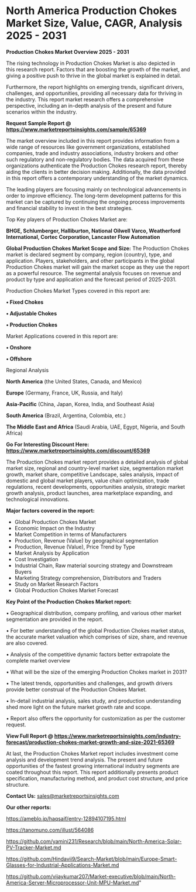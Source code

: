 # North America Production Chokes Market Size, Value, CAGR, Analysis 2025 - 2031

<Strong> Production Chokes Market Overview 2025 - 2031</strong>

The rising technology in Production Chokes Market is also depicted in this research report. Factors that are boosting the growth of the market, and giving a positive push to thrive in the global market is explained in detail.

Furthermore, the report highlights on emerging trends, significant drivers, challenges, and opportunities, providing all necessary data for thriving in the industry. This report market research offers a comprehensive perspective, including an in-depth analysis of the present and future scenarios within the industry.

<strong>Request Sample Report @ <a href=https://www.marketreportsinsights.com/sample/65369>https://www.marketreportsinsights.com/sample/65369</a></strong>

The market overview included in this report provides information from a wide range of resources like government organizations, established companies, trade and industry associations, industry brokers and other such regulatory and non-regulatory bodies. The data acquired from these organizations authenticate the Production Chokes research report, thereby aiding the clients in better decision making. Additionally, the data provided in this report offers a contemporary understanding of the market dynamics.

The leading players are focusing mainly on technological advancements in order to improve efficiency. The long-term development patterns for this market can be captured by continuing the ongoing process improvements and financial stability to invest in the best strategies.

Top Key players of Production Chokes Market are:

<strong>BHGE, Schlumberger, Halliburton, National Oilwell Varco, Weatherford International, Cortec Corporation, Lancaster Flow Automation</strong>

<strong><b>Global Production Chokes Market Scope and Size:</b></strong>
The Production Chokes market is declared segment by company, region (country), type, and application. Players, stakeholders, and other participants in the global Production Chokes market will gain the market scope as they use the report as a powerful resource. The segmental analysis focuses on revenue and product by type and application and the forecast period of 2025-2031.

Production Chokes Market Types covered in this report are:

<strong>• Fixed Chokes

• Adjustable Chokes

• Production Chokes</strong>

Market Applications covered in this report are:

<strong>• Onshore

• Offshore</strong> 

Regional Analysis

<strong>North America</strong> (the United States, Canada, and Mexico)

<strong>Europe</strong> (Germany, France, UK, Russia, and Italy)

<strong>Asia-Pacific</strong> (China, Japan, Korea, India, and Southeast Asia)

<strong>South America</strong> (Brazil, Argentina, Colombia, etc.)

<strong>The Middle East and Africa</strong> (Saudi Arabia, UAE, Egypt, Nigeria, and South Africa)

<strong>Go For Interesting Discount Here: <a href=https://www.marketreportsinsights.com/discount/65369>https://www.marketreportsinsights.com/discount/65369</a></strong>

The Production Chokes market report provides a detailed analysis of global market size, regional and country-level market size, segmentation market growth, market share, competitive Landscape, sales analysis, impact of domestic and global market players, value chain optimization, trade regulations, recent developments, opportunities analysis, strategic market growth analysis, product launches, area marketplace expanding, and technological innovations.

<strong><b>Major factors covered in the report:</b></strong>
<ul>
  <li>Global Production Chokes Market </li>
  <li>Economic Impact on the Industry</li>
  <li>Market Competition in terms of Manufacturers</li>
  <li>Production, Revenue (Value) by geographical segmentation</li>
  <li>Production, Revenue (Value), Price Trend by Type</li>
  <li>Market Analysis by Application</li>
  <li>Cost Investigation</li>
  <li>Industrial Chain, Raw material sourcing strategy and Downstream Buyers</li>
  <li>Marketing Strategy comprehension, Distributors and Traders</li>
  <li>Study on Market Research Factors</li>
  <li>Global Production Chokes Market Forecast</li>
</ul>

<strong><b>Key Point of the Production Chokes Market report:</b></strong>

• Geographical distribution, company profiling, and various other market segmentation are provided in the report.

• For better understanding of the global Production Chokes market status, the accurate market valuation which comprises of size, share, and revenue are also covered.

• Analysis of the competitive dynamic factors better extrapolate the complete market overview

• What will be the size of the emerging Production Chokes market in 2031?

• The latest trends, opportunities and challenges, and growth drivers provide better construal of the Production Chokes Market.

• In-detail industrial analysis, sales study, and production understanding shed more light on the future market growth rate and scope.

• Report also offers the opportunity for customization as per the customer request.

<strong><b>View Full Report @ <a href=https://www.marketreportsinsights.com/industry-forecast/production-chokes-market-growth-and-size-2021-65369>https://www.marketreportsinsights.com/industry-forecast/production-chokes-market-growth-and-size-2021-65369</a></b></strong>


At last, the Production Chokes Market report includes investment come analysis and development trend analysis. The present and future opportunities of the fastest growing international industry segments are coated throughout this report. This report additionally presents product specification, manufacturing method, and product cost structure, and price structure.

<strong>Contact Us:</strong>
sales@marketreportsinsights.com

<strong>Our other reports:</strong>

<a href=https://ameblo.jp/haqsaif/entry-12894107195.html>https://ameblo.jp/haqsaif/entry-12894107195.html</a>

<a href=https://tanomuno.com/illust/564086>https://tanomuno.com/illust/564086</a>

<a href=https://github.com/yamini231/Research/blob/main/North-America-Solar-PV-Tracker-Market.md>https://github.com/yamini231/Research/blob/main/North-America-Solar-PV-Tracker-Market.md</a>

<a href=https://github.com/Hindavii9/Search-Market/blob/main/Europe-Smart-Glasses-for-Industrial-Applications-Market.md>https://github.com/Hindavii9/Search-Market/blob/main/Europe-Smart-Glasses-for-Industrial-Applications-Market.md</a>

<a href=https://github.com/vijaykumar207/Market-executive/blob/main/North-America-Server-Microprocessor-Unit-MPU-Market.md>https://github.com/vijaykumar207/Market-executive/blob/main/North-America-Server-Microprocessor-Unit-MPU-Market.md</a>"
